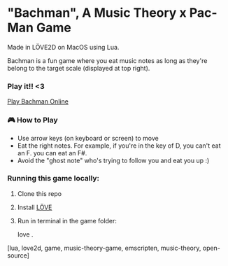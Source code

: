 # "Bachman", A Music Theory x Pac-Man Game

Made in LÖVE2D on MacOS using Lua. 

Bachman is a fun game where you eat music notes as long as they're belong to the target scale (displayed at top right). 

### Play it!! <3
[Play Bachman Online](https://bach-man.web.app)

### 🎮 How to Play
- Use arrow keys (on keyboard or screen) to move
- Eat the right notes. For example, if you're in the key of D, you can't eat an F. you can eat an F#. 
- Avoid the "ghost note" who's trying to follow you and eat you up :) 

### Running this game locally: 
1. Clone this repo
2. Install [LÖVE](https://love2d.org/)
3. Run in terminal in the game folder:

   love .

   


[lua, love2d, game, music-theory-game, emscripten, music-theory, open-source]
